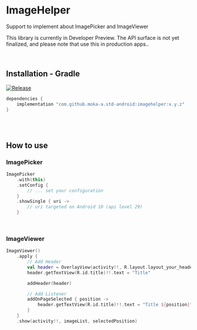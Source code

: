 # ImageHelper

Support to implement about ImagePicker and ImageViewer

This library is currently in Developer Preview. The API surface is not yet finalized, and please note that use this in production apps..

<br>

## Installation - Gradle
[![Release](https://jitpack.io/v/moka-a/std-android.svg)](https://jitpack.io/moka-a/std-android)

```gradle
dependencies {
    implementation "com.github.moka-a.std-android:imagehelper:x.y.z"
}

```
<br>
<br>

## How to use

### ImagePicker

```kotlin
ImagePicker
    .with(this)
    .setConfig {
        // ... set your configuration
    }
    .showSingle { uri ->
        // uri targeted on Android 10 (api level 29)
    }
```


<br>

### ImageViewer

```kotlin
ImageViewer()
    .apply {
        // Add Header
        val header = OverlayView(activity!!, R.layout.layout_your_header)
        header.getTextView(R.id.title)!!.text = "Title"

        addHeader(header)

        // Add Listener
        addOnPageSelected { position ->
            header.getTextView(R.id.title)!!.text = "Title ${position}"
        }
    }
    .show(activity!!, imageList, selectedPosition)
```
